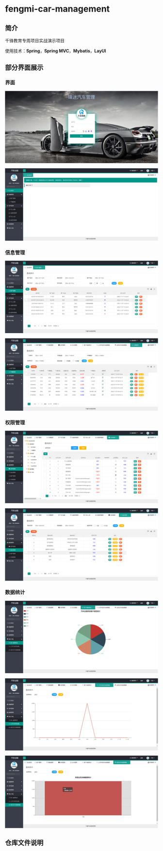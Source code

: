 # fengmi-car-management

## 简介

千锋教育专周项目实战演示项目

使用技术：**Spring**，**Spring MVC**，**Mybatis**，**LayUI**

## 部分界面展示

### 界面

![image-20230705153807813](.\assets\image-20230705153807813.png)

![image-20230705154028888](./assets/image-20230705154028888.png)

### 信息管理

![image-20230705154049810](./assets/image-20230705154049810.png)

![image-20230705154756339](./assets/image-20230705154756339.png)

### 权限管理

![image-20230705154120327](./assets/image-20230705154120327.png)

![image-20230705154134300](./assets/image-20230705154134300.png)

### 数据统计

![image-20230705154552298](./assets/image-20230705154552298.png)

![image-20230705154615209](./assets/image-20230705154615209.png)

![image-20230705154623338](./assets/image-20230705154623338.png)

## 仓库文件说明



